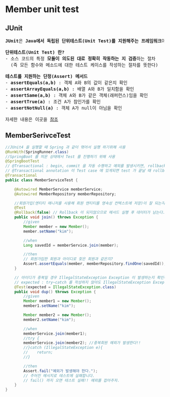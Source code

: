 # Member unit test
## JUnit
<pre>
<b>JUnit</b>은 <b>Java에서 독립된 단위테스트(Unit Test)를 지원해주는 프레임워크</b>이다.

<b>단위테스트(Unit Test) 란?</b>
- 소스 코드의 특정 <b>모듈이 의도된 대로 정확히 작동하는 지 검증</b>하는 절차
  (즉 모든 함수와 메소드에 대한 테스트 케이스를 작성하는 절차를 뜻한다)

<b>테스트를 지원하는 단정(Assert) 메서드</b>
- <b>assertEquals(a,b)</b> : 객체 A와 B의 값이 같은지 확인 
- <b>assertArrayEquals(a,b)</b> : 배열 A와 B가 일치함을 확인
- <b>assertSame(a,b)</b> : 객체 A와 B가 같은 객체(래퍼런스)임을 확인
- <b>assertTrue(a)</b> : 조건 A가 참인가를 확인
- <b>assertNotNull(a)</b> : 객체 A가 null이 아님을 확인

자세한 내용은 이곳을 <a href="https://junit.org/junit4/javadoc/4.13/org/junit/Assert.html">참조</a>
</pre>
## MemberSerivceTest
```java
//JUnit4 을 실행할 때 Spring 과 같이 엮어서 실행 하기위해 사용
@RunWith(SpringRunner.class)
//SpringBoot 를 띄운 상태에서 Test 를 진행하기 위해 사용
@SpringBootTest
// @Transactional : begin, commit 을 자동 수행하고 예외를 발생시키면, rollback 처리를 자동 수행해준다.
// @Transactional annotation 이 Test case 에 있게되면 test 가 끝날 때 rollback 을 시킨다.
@Transactional
public class MemberServiceTest {

    @Autowired MemberService memberService;
    @Autowired MemberRepository memberRepository;

    //회원가입(엔티티 매니저를 사용해 회원 엔티티를 영속성 컨텍스트에 저장)이 잘 되는지 확인하는 TestCase
    @Test
    @Rollback(false) // Rollback 이 되지않으므로 메서드 실행 후 데이터가 남는다.
    public void join() throws Exception {
        //given
        Member member = new Member();
        member.setName("kim");

        //when
        Long savedId = memberService.join(member);

        //then
        // 회원가입한 회원과 아이디로 찾은 회원과 같은지?
        Assert.assertEquals(member, memberRepository.findOne(savedId));
    }

    // 아이디가 중복일 경우 IllegalStateException Exception 이 발생하는지 확인하는 TestCase
    // expected : try~catch 를 작성하지 않아도 IllegalStateException Exception 이 발생히면 테스트 성공
    @Test(expected = IllegalStateException.class)
    public void dup() throws Exception {
        //given
        Member member1 = new Member();
        member1.setName("kim");

        Member member2 = new Member();
        member2.setName("kim");

        //when
        memberService.join(member1);
        //try {
        memberService.join(member2); //중복회원 예외가 발생한다!!
        //}catch (IllegalStateException e){
        //    return;
        //}

        //then
        Assert.fail("예외가 발생해야 한다.");
        // 주어진 메시지로 테스트에 실패합니다.
        // fail() 까지 오면 테스트 실패!! 예외를 잡아주자.
    }
}
```
